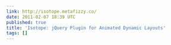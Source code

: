```yaml
---
link: http://isotope.metafizzy.co/
date: 2011-02-07 18:39 UTC
published: true
title: 'Isotope: jQuery Plugin for Animated Dynamic Layouts'
tags: []
---
```



